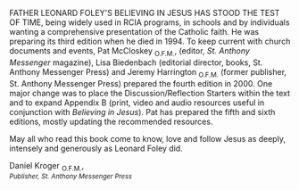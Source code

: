   FATHER LEONARD FOLEY'S BELIEVING IN JESUS HAS STOOD THE TEST OF TIME, being widely used in RCIA programs, in schools and by individuals wanting a comprehensive presentation of the Catholic faith. He was preparing its third edition when he died in 1994. To keep current with church documents and events, Pat McCloskey <sub>O.F.M.</sub>, (editor, *St. Anthony Messenger* magazine), Lisa Biedenbach (editorial director, books, St. Anthony Messenger Press) and Jeremy Harrington <sub>O.F.M.</sub> (former publisher, St. Anthony Messenger Press) prepared the fourth edition in 2000. One major change was to place the Discussion/Reflection Starters within the text and to expand Appendix B (print, video and audio resources useful in conjunction with *Believing in Jesus*). Pat has prepared the fifth and sixth editions, mostly updating the recommended resources. 
  
  May all who read this book come to know, love and follow Jesus as deeply, intensely and generously as Leonard Foley did. 

Daniel Kroger <sub>O.F.M.</sub>, 
<br>
*<sub>Publisher, St. Anthony Messenger Press</sub>*
